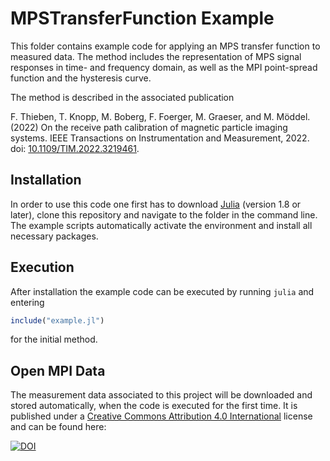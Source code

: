 # MPSTransferFunction Example


This folder contains example code for applying an MPS transfer function to measured data. 
The method includes the representation of MPS signal responses in time- and frequency domain, as well as the MPI point-spread function and the hysteresis curve.

The method is described in the associated publication

F. Thieben, T. Knopp, M. Boberg, F. Foerger, M. Graeser, and M. Möddel. (2022) On the receive path calibration of magnetic particle imaging
systems. IEEE Transactions on Instrumentation and Measurement, 2022. doi: [10.1109/TIM.2022.3219461](https://ieeexplore.ieee.org/document/9939022).

## Installation

In order to use this code one first has to download [Julia](https://julialang.org/) (version 1.8 or later), clone this repository and navigate to the folder in the command line. The example scripts automatically activate the environment and install all necessary packages.

## Execution
After installation the example code can be executed by running `julia` and entering
```julia
include("example.jl")
```
for the initial method.


## Open MPI Data

The measurement data associated to this project will be downloaded and stored automatically, when the code is executed for the first time.
It is published under a [Creative Commons Attribution 4.0 International](https://creativecommons.org/licenses/by/4.0/legalcode) license and can be found here:


[![DOI](https://zenodo.org/badge/DOI/10.5281/zenodo.7457743.svg)](https://doi.org/10.5281/zenodo.7457743)
